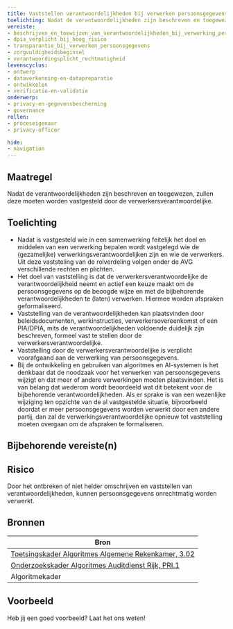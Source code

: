 ```yaml
---
title: Vaststellen verantwoordelijkheden bij verwerken persoonsgegevens
toelichting: Nadat de verantwoordelijkheden zijn beschreven en toegewezen, zullen deze moeten worden vastgesteld door de verwerkersverantwoordelijke.  
vereiste:
- beschrijven_en_toewijzen_van_verantwoordelijkheden_bij_verwerking_persoonsgegevens
- dpia_verplicht_bij_hoog_risico
- transparantie_bij_verwerken_persoonsgegevens
- zorgvuldigheidsbeginsel
- verantwoordingsplicht_rechtmatigheid
levenscyclus:
- ontwerp
- dataverkenning-en-datapreparatie
- ontwikkelen
- verificatie-en-validatie
onderwerp:
- privacy-en-gegevensbescherming
- governance
rollen:
- proceseigenaar
- privacy-officer

hide:
- navigation
---
```


<!-- tags -->

## Maatregel

Nadat de verantwoordelijkheden zijn beschreven en toegewezen, zullen deze moeten worden vastgesteld door de verwerkersverantwoordelijke.  

## Toelichting

- Nadat is vastgesteld wie in een samenwerking feitelijk het doel en middelen van een verwerking bepalen wordt vastgelegd wie de (gezamelijke) verwerkingsverantwoordelijken zijn en wie de verwerkers. Uit deze vaststeling van de rolverdeling volgen onder de AVG verschillende rechten en plichten.
- Het doel van vaststelling is dat de verwerkersverantwoordelijke de verantwoordelijkheid neemt en actief een keuze maakt om de persoonsgegevens op de beoogde wijze en met de bijbehorende verantwoordelijkheden te (laten) verwerken. Hiermee worden afspraken geformaliseerd.
- Vaststelling van de verantwoordelijkheden kan plaatsvinden door beleidsdocumenten, werkinstructies, verwerkersovereenkomst of een PIA/DPIA, mits de verantwoordelijkheden voldoende duidelijk zijn beschreven, formeel vast te stellen door de verwerkersverantwoordelijke.
- Vaststelling door de verwerkersverantwoordelijke is verplicht voorafgaand aan de verwerking van persoonsgegevens.
- Bij de ontwikkeling en gebruiken van algoritmes en AI-systemen is het denkbaar dat de noodzaak voor het verwerken van persoonsgegevens wijzigt en dat meer of andere verwerkingen moeten plaatsvinden. Het is van belang dat wederom wordt beoordeeld wat dit betekent voor de bijbehorende verantwoordelijkheden. Als er sprake is van een wezenlijke wijziging ten opzichte van de al vastgestelde situatie, bijvoorbeeld doordat er meer persoonsgegevens worden verwerkt door een andere partij, dan zal de verwerkingsverantwoordelijke opnieuw tot vaststelling moeten overgaan om de afspraken te formaliseren.

## Bijbehorende vereiste(n)

<!-- list_vereisten_on_maatregelen_page -->

## Risico
Door het ontbreken of niet helder omschrijven en vaststellen van verantwoordelijkheden, kunnen persoonsgegevens onrechtmatig worden verwerkt.


## Bronnen
| Bron                                                                                                                                                                     |
|--------------------------------------------------------------------------------------------------------------------------------------------------------------------------|
| [Toetsingskader Algoritmes Algemene Rekenkamer, 3.02](https://www.rekenkamer.nl/onderwerpen/algoritmes/documenten/publicaties/2024/05/15/het-toetsingskader-aan-de-slag) |
| [Onderzoekskader Algoritmes Auditdienst Rijk, PRI.1](https://www.rijksoverheid.nl/documenten/rapporten/2023/07/11/onderzoekskader-algoritmes-adr-2023)                    |
| Algoritmekader | 

## Voorbeeld

Heb jij een goed voorbeeld? Laat het ons weten!
